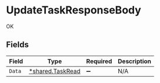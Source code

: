 # UpdateTaskResponseBody

OK


## Fields

| Field                                                      | Type                                                       | Required                                                   | Description                                                |
| ---------------------------------------------------------- | ---------------------------------------------------------- | ---------------------------------------------------------- | ---------------------------------------------------------- |
| `Data`                                                     | [*shared.TaskRead](../../../pkg/models/shared/taskread.md) | :heavy_minus_sign:                                         | N/A                                                        |